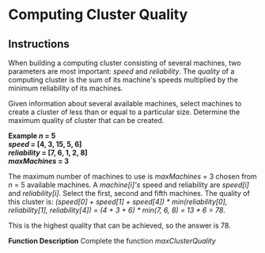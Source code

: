 # Computing Cluster Quality
## Instructions

When building a computing cluster consisting of several machines, two parameters are most important: *speed* and *reliability*. The *quality* of a computing cluster is the sum of its machine's speeds multiplied by the minimum reliability of its machines.

Given information about several available machines, select machines to create a cluster of less than or equal to a particular size. Determine the maximum quality of cluster that can be created.

**Example 
*n* = 5   
*speed* = [4, 3, 15, 5, 6]   
*reliability* = [7, 6, 1, 2, 8]  
*maxMachines* = 3**

The maximum number of machines to use is *maxMachines* = 3 chosen from *n* = 5 available machines. A *machine[i]'s* speed and reliability are *speed[i]* and *reliability[i]*.
Select the first, second and fifth machines. The quality of this cluster is:
   *(speed[0] + speed[1] + speed[4]) \* min(reliability[0], reliability[1], reliability[4]) = (4 + 3 + 6) \* min(7, 6, 8) = 13 \* 6 = 78*.

This is the highest quality that can be achieved, so the answer is 78.

**Function Description**
Complete the function *maxClusterQuality*
